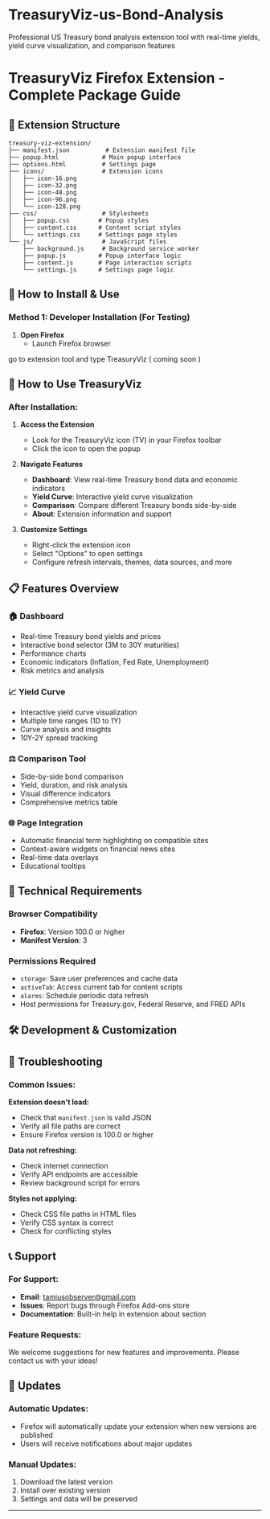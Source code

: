 # TreasuryViz-us-Bond-Analysis
Professional US Treasury bond analysis extension tool with real-time yields, yield curve visualization, and comparison features
# TreasuryViz Firefox Extension - Complete Package Guide

## 📁 Extension Structure

```
treasury-viz-extension/
├── manifest.json          # Extension manifest file
├── popup.html            # Main popup interface
├── options.html          # Settings page
├── icons/                # Extension icons
│   ├── icon-16.png
│   ├── icon-32.png
│   ├── icon-48.png
│   ├── icon-96.png
│   └── icon-128.png
├── css/                  # Stylesheets
│   ├── popup.css        # Popup styles
│   ├── content.css      # Content script styles
│   └── settings.css     # Settings page styles
└── js/                   # JavaScript files
    ├── background.js     # Background service worker
    ├── popup.js         # Popup interface logic
    ├── content.js       # Page interaction scripts
    └── settings.js      # Settings page logic
```

## 🚀 How to Install & Use

### Method 1: Developer Installation (For Testing)

1. **Open Firefox**
   - Launch Firefox browser

go to extension tool and type TreasuryViz ( coming soon )

## 🎯 How to Use TreasuryViz

### After Installation:

1. **Access the Extension**
   - Look for the TreasuryViz icon (TV) in your Firefox toolbar
   - Click the icon to open the popup

2. **Navigate Features**
   - **Dashboard**: View real-time Treasury bond data and economic indicators
   - **Yield Curve**: Interactive yield curve visualization
   - **Comparison**: Compare different Treasury bonds side-by-side
   - **About**: Extension information and support

3. **Customize Settings**
   - Right-click the extension icon
   - Select "Options" to open settings
   - Configure refresh intervals, themes, data sources, and more

## 📋 Features Overview

### 🏠 Dashboard
- Real-time Treasury bond yields and prices
- Interactive bond selector (3M to 30Y maturities)
- Performance charts
- Economic indicators (Inflation, Fed Rate, Unemployment)
- Risk metrics and analysis

### 📈 Yield Curve
- Interactive yield curve visualization
- Multiple time ranges (1D to 1Y)
- Curve analysis and insights
- 10Y-2Y spread tracking

### ⚖️ Comparison Tool
- Side-by-side bond comparison
- Yield, duration, and risk analysis
- Visual difference indicators
- Comprehensive metrics table

### 🌐 Page Integration
- Automatic financial term highlighting on compatible sites
- Context-aware widgets on financial news sites
- Real-time data overlays
- Educational tooltips

## 🔧 Technical Requirements

### Browser Compatibility
- **Firefox**: Version 100.0 or higher
- **Manifest Version**: 3

### Permissions Required
- `storage`: Save user preferences and cache data
- `activeTab`: Access current tab for content scripts
- `alarms`: Schedule periodic data refresh
- Host permissions for Treasury.gov, Federal Reserve, and FRED APIs

## 🛠️ Development & Customization


## 🐛 Troubleshooting

### Common Issues:

**Extension doesn't load:**
- Check that `manifest.json` is valid JSON
- Verify all file paths are correct
- Ensure Firefox version is 100.0 or higher

**Data not refreshing:**
- Check internet connection
- Verify API endpoints are accessible
- Review background script for errors

**Styles not applying:**
- Check CSS file paths in HTML files
- Verify CSS syntax is correct
- Check for conflicting styles

## 📞 Support

### For Support:
- **Email**: tamiusobserver@gmail.com
- **Issues**: Report bugs through Firefox Add-ons store
- **Documentation**: Built-in help in extension about section

### Feature Requests:
We welcome suggestions for new features and improvements. Please contact us with your ideas!

## 🔄 Updates

### Automatic Updates:
- Firefox will automatically update your extension when new versions are published
- Users will receive notifications about major updates

### Manual Updates:
1. Download the latest version
2. Install over existing version
3. Settings and data will be preserved

---
